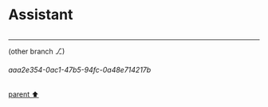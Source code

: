 # Assistant

```python

```

---

(other branch ⎇)
###### aaa2e354-0ac1-47b5-94fc-0a48e714217b
[parent ⬆️](#13513505-fcd4-4087-9b83-99a1065db33f)
